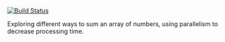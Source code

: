 [![Build Status](https://travis-ci.org/neverendingqs-sandbox/ParallelSum.svg?branch=master)](https://travis-ci.org/neverendingqs-sandbox/ParallelSum)

Exploring different ways to sum an array of numbers, using parallelism to decrease processing time.
